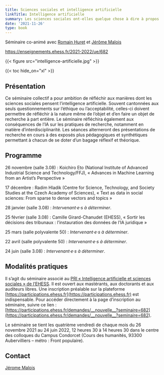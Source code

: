 ```yaml
---
title: Sciences sociales et intelligence artificielle
linkTitle: Intelligence artificielle
summary: Les sciences sociales ont-elles quelque chose à dire à propos de l'intelligence artificielle ?
date: '2021-11-26'
type: book
---
```


Séminaire co-animé avec [Romain Huret](http://mondes-americains.ehess.fr/index.php?314) et [Jérôme Malois](https://pagesblanches.aria.ehess.fr/personne/jmalois)

https://enseignements.ehess.fr/2021-2022/ue/682

{{< figure src="intelligence-artificielle.jpg" >}}

{{< toc hide_on="xl" >}}

## Présentation

Ce séminaire collectif a pour ambition de réfléchir aux manières dont les sciences sociales pensent l’intelligence artificielle. Souvent cantonnées aux seuls questionnements sur l’éthique ou l’acceptabilité, celles-ci doivent permettre de réfléchir à la nature même de l’objet et d’en faire un objet de recherche à part entière. Le séminaire réfléchira également aux conséquences de l’IA sur les pratiques de recherche, notamment en matière d’interdisciplinarité. Les séances alterneront des présentations de recherche en cours à des exposés plus pédagogiques et synthétiques permettant à chacun de se doter d’un bagage réflexif et théorique.

## Programme

26 novembre (salle 3.08) : Koichiro Eto (National Institute of Advanced Industrial Science and Technology/FFJ), « Advances in Machine Learning from an Artist’s Perspective »

17 décembre : Radim Hladik (Centre for Science, Technology, and Society Studies at the Czech Academy of Sciences), « Text as data in social sciences: From sparse to dense vectors and topics »

28 janvier (salle 3.08) : _Intervenant·e·s à déterminer_.

25 février (salle 3.08) : Camille Girard-Chanudet (EHESS), « Sortir les décisions des tribunaux : l’instauration des données de l’IA juridique »

25 mars (salle polyvalente 50) : _Intervenant·e·s à déterminer_.

22 avril (salle polyvalente 50) : _Intervenant·e·s à déterminer_.

24 juin (salle 3.08) : _Intervenant·e·s à déterminer_.


## Modalités pratiques

Il s’agit du séminaire associé au [PRI « Intelligence artificielle et sciences sociales » de l’EHESS](https://www.ehess.fr/fr/ia). Il est ouvert aux mastérants, aux doctorants et aux auditeurs libres. Une inscription préalable sur la plateforme [https://participations.ehess.fr](https://participations.ehess.fr) est indispensable. Pour accéder directement à la page d’inscription au séminaire, suivre ce lien : [https://participations.ehess.fr/demandes/__nouvelle__?seminaire=682](https://participations.ehess.fr/demandes/__nouvelle__?seminaire=682).

Le séminaire se tient les quatrième vendredi de chaque mois du 26 novembre 2021 au 24 juin 2022, 12 heures 30 à 14 heures 30 dans le centre des colloques du Campus Condorcet (Cours des humanités, 93300 Aubervilliers – métro : Front populaire).

## Contact

[Jérome Malois](mailto:ia@ehess.fr)